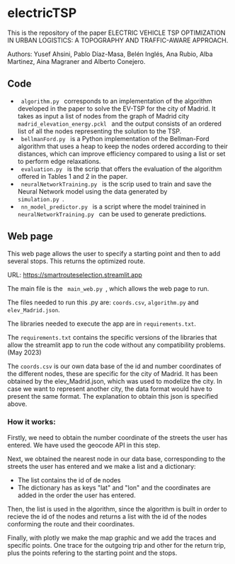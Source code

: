# electricTSP
This is the repository of the paper ELECTRIC VEHICLE TSP OPTIMIZATION IN URBAN LOGISTICS: A TOPOGRAPHY AND TRAFFIC-AWARE APPROACH.

Authors: Yusef Ahsini, Pablo Díaz-Masa, Belén Inglés, Ana Rubio, Alba Martinez, Aina Magraner and Alberto Conejero.

## Code

- <code> algorithm.py </code> corresponds to an implementation of the algorithm developed in the paper to solve the EV-TSP  for the city of Madrid. It takes as input a list of nodes from the graph of Madrid city <code>madrid_elevation_energy.pckl </code> and the output consists of an ordered list of all the nodes representing the solution to the TSP.
- <code> bellmanFord.py </code> is a Python implementation of the Bellman-Ford algorithm that uses a heap to keep the nodes ordered according to their distances, which can improve efficiency compared to using a list or set to perform edge relaxations. 
- <code> evaluation.py </code> is the scrip that offers the evaluation of the algorithm offered in Tables 1 and 2 in the paper.
- <code> neuralNetworkTraining.py </code> is the scrip used to train and save the Neural Network model using the data generated by <code> simulation.py </code>.
- <code> nn_model_predictor.py </code> is a script where the model trainined in <code> neuralNetworkTraining.py </code> can be used to generate predictions.

## Web page
This web page allows the user to specify a starting point and then to add several stops. This returns the optimized route.

URL: https://smartrouteselection.streamlit.app

The main file is the <code> main_web.py </code>, which allows the web page to run.

The files needed to run this .py are: <code>coords.csv</code>, <code>algorithm.py</code> and <code>elev_Madrid.json</code>.

The libraries needed to execute the app are in <code>requirements.txt</code>.

The <code>requirements.txt</code> contains the specific versions of the libraries that allow the streamlit app to run the code without any compatibility problems. (May 2023)

The <code>coords.csv</code> is our own data base of the id and number coordinates of the different nodes, these are specific for the city of Madrid. It has been obtained by the elev_Madrid.json, which was used to modelize the city. In case we want to represent another city, the data format would have to present the same format. The explanation to obtain this json is specified above.

### How it works:
Firstly, we need to obtain the number coordinate of the streets the user has entered. We have used the geocode API in this step.

Next, we obtained the nearest node in our data base, corresponding to the streets the user has entered and we make a list and a dictionary:
 - The list contains the id of de nodes
 - The dictionary has as keys "lat" and "lon" and the coordinates are added in the order the user has entered.

Then, the list is used in the algorithm, since the algorithm is built in order to recieve the id of the nodes and returns a list with the id of the nodes conforming the route and their coordinates.

Finally, with plotly we make the map graphic and we add the traces and specific points. One trace for the outgoing trip and other for the return trip, plus the points refering to the starting point and the stops.




